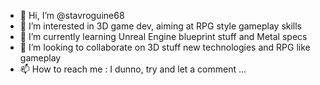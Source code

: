 - 👋 Hi, I’m @stavroguine68
- 👀 I’m interested in 3D game dev, aiming at RPG style gameplay skills
- 🌱 I’m currently learning Unreal Engine blueprint stuff and Metal specs
- 💞️ I’m looking to collaborate on 3D stuff new technologies and RPG like gameplay
- 📫 How to reach me : I dunno, try and let a comment ...

<!---
stavroguine68/stavroguine68 is a ✨ special ✨ repository because its `README.md` (this file) appears on your GitHub profile.
You can click the Preview link to take a look at your changes.
--->
